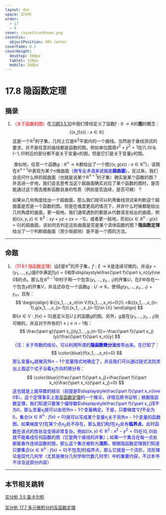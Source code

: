 ```yaml
---
layout: doc
space: 实分析
order:
  - 17
  - 8
cover: /assets/unknown.png
coverCss:
  objectPosition: 40% center
coverFade: 0.2
coverHeight:
  desktop: 360px
  tablet: 320px
  mobile: 280px
---
```

# 17.8 隐函数定理

## 摘录

1. <span style="color:red">（关于函数的图）</span>在[习题3.5.10](./Sec8.md)中我们曾经定义了函数$f:\mathbb R\to\mathbb R$的**图**的概念：
   $$
   \{(x,f(x)):x\in\mathbb R\}
   $$
   这是一个$\mathbb R^2$的子集，几何上它是$\mathbb R^2$平面内的一个曲线。当然由于垂线测试的要求，并不是任意的曲线都是函数的图，例如单位圆周$x^2+y^2=1$在$(1,0)$与$(-1,0)$附近的部分都不是关于变量$x$的图，但是它们是关于变量$y$的图。

   ​    类似地，任意一个函数$g:\mathbb R^n\to\mathbb R$都给出了一个图$\{(x,g(x)):x\in\mathbb R^n\}$，该图在$\mathbb R^{n+1}$中表现为某个$n$维曲面<span style="color:blue">（用专业术语来说就是**超曲面**）</span>。反过来，我们会去问什么样的超曲面（也就是说某个$\mathbb R^{n+1}$的子集）确实是某个函数的图？并且进一步地，我们会去思考当这个超曲面确实对应了某个函数的图时，是否能通过这个图去推断函数自身的性质（例如是否连续，是否可微）？

   ​    如果从几何角度给出一个超曲面，那么我们就可以利用垂线测试来判断这个超曲面是否是一个函数的图。但是在维度更高的情况下，并非什么时候都能给出几何角度的曲面。更一般地，我们通常遇到的都是从代数语言给出的曲面，例如$\{(x,y,z)\in\mathbb R^3：xy+yz+zx=-1\}$，或者更一般地，形如$\{x\in\mathbb R^n:g(x)=0\}$的超曲面，该如何去判定这些曲面是否是某个具体函数的图？**隐函数定理**给出了一个判断超曲面（至少局部地）是不是一个图的方法。

---

## 命题

1. <span style="color:red">（17.8.1 隐函数定理）</span>设$E$是$\mathbb R^n$的开子集，$f:E\to\mathbb R$是连续可微的，并设$y=(y_1,...,y_n)$是$E$中满足$f(y)=0$和$\displaystyle\frac{\part f}{\part x_n}(y)\ne 0$的点。那么在$\mathbb R^{n-1}$中村子啊一个包含$(y_1,...,y_{n-1})$的开集$U$，在$E$中存在一个包含$y$的开集$V$，并且还存在一个函数$g:U\to\mathbb R$，使得$g(y_1,...,y_{n-1})=y_n$，且有：
   $$
   \begin{align}
   &\{(x_1,...,x_n)\in V:f(x_1,...,x_n)=0\}\\
   =&\{(x_1,...,x_{n-1},g(x_1,...,x_{n-1})):(x_1,...,x_{n-1})\in U\}
   \end{align}
   $$
   即$\{x\in V:f(x)=0\}$是定义在$U$上的函数$g$的图。另外，$g$是在$(y_1,...,y_{n-1})$处可微的，并且对于所有的$1\leq j\leq n-1$有：
   $$
   \frac{\part g}{\part x_j}(y_1,...,y_{n-1})=-\frac{\part f}{\part x_j}(y)/\frac{\part f}{\part x_n}(y)
   $$
   <span style="color:blue">（注：关于导数的结论，可以利用所谓的**隐函数微分法**推导出来。在已知了：</span>
   $$
   \color{blue}{f(x_1,...,x_n)=0}
   $$
   <span style="color:blue">那么变量$x_n$就被另外$n-1$个变量隐式地确定了，并且我们可以通过链式法则求出上面这个式子沿着$x_j$方向的微分有：</span>
   $$
   \color{blue}{\frac{\part f}{\part x_j}+\frac{\part f}{\part x_n}\frac{\part x_n}{\part x_j}=0}
   $$
   <span style="color:blue">这也就是上面导数的结论（前提是$\displaystyle\frac{\part f}{\part x_n}\ne 0$）。这个定理事实上是[反函数定理](../Chap17/Sec7.md)的一个推论，详情见原书证明；根据隐函数定理，我们知道只要某个偏导数$\displaystyle\frac{\part f}{\part x_j}$不为$0$，那么变量$x_j$就可以由另外$n-1$个变量确定。于是，只要梯度$\nabla f$不全为$0$，集合$\{x\in\mathbb R^n:f(x)=0\}$就可以写成某个变量$x_j$关于另外$n-1$个变量的函数图。如果梯度$\nabla f$在某个点$x_0$处不存在，那么我们称$f$在$x_0$处有**临界点**，此时函数在该点的性状会变得非常复杂。例如$\{(x,y)\in\mathbb R^2:x^2-y^2=0\}$在$(0,0)$处就不能看成任何函数的图（它是两个直线的并集）；如果一个集合在每一点处都能看作连续函数的图，那么这个集合被称为**流形**。根据隐函数定理我们知道只要集合$\{x\in\mathbb R^n:f(x)=0\}$不包含$f$的临界点，那么它就是一个流形，流形理论是现代几何学（尤其是微分几何学和代数几何学）中的重要内容，不过本书不涉及这部分内容）</span>

---

## 本节相关跳转

[实分析 3.5 笛卡尔积](./Sec8.md)

[实分析 17.7 多元微积分的反函数定理](../Chap17/Sec7.md)